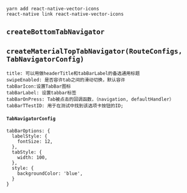 
~~~
yarn add react-native-vector-icons
react-native link react-native-vector-icons
~~~
## ``createBottomTabNavigator``
## ``createMaterialTopTabNavigator(RouteConfigs, TabNavigatorConfig)``
~~~
title: 可以用做headerTitle和tabBarLabel的备选通用标题
swipeEnabled: 是否容许tab之间的滑动切换，默认容许
tabBarIcon:设置TabBar图标
tabBarLabel: 设置tabbar标签 
tabBarOnPress: Tab被点击的回调函数，（navigation, defaultHandler）
tabBarTTestID: 用于在测试中找到该选项卡按钮的ID;
~~~
#### ``TabNavigatorConfig``
~~~
tabBarOptions: {
  labelStyle: {
    fontSize: 12,
  },
  tabStyle: {
    width: 100,
  },
  style: {
    backgroundColor: 'blue',
  }
}
~~~
